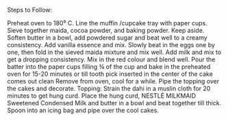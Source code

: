 Steps to Follow:

Preheat oven to 180⁰ C. Line the muffin /cupcake tray with paper cups.
Sieve together maida, cocoa powder, and baking powder. Keep aside.
Soften butter in a bowl, add powdered sugar and beat well to a creamy consistency. Add vanilla essence and mix. Slowly beat in the eggs one by one, then fold in the sieved maida mixture and mix well. Add milk and mix to get a dropping consistency. Mix in the red colour and blend well.
Pour the batter into the paper cups filling ¾ of the cup and bake in the preheated oven for 15-20 minutes or till tooth pick inserted in the center of the cake comes out clean
Remove from oven, cool for a while. Pipe the topping over the cakes and decorate.
Topping: Strain the dahi in a muslin cloth for 20 minutes to get hung curd. Place the hung curd, NESTLÉ MILKMAID Sweetened Condensed Milk and butter in a bowl and beat together till thick. Spoon into an icing bag and pipe over the cool cakes.